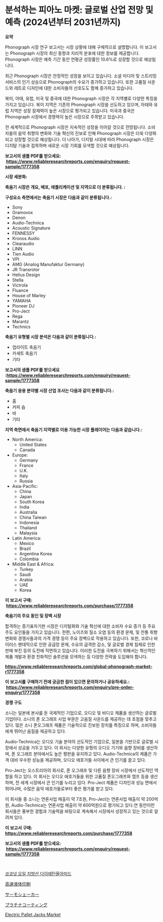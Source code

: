 <p><h1>분석하는 피아노 마켓: 글로벌 산업 전망 및 예측 (2024년부터 2031년까지)</h1></p><p><strong>요약</strong></p>
<p><p>Phonograph 시장 연구 보고서는 시장 상황에 대해 구체적으로 설명합니다. 이 보고서는 Phonograph 시장의 최신 동향과 지리적 분포에 대한 정보를 제공합니다. Phonograph 시장은 예측 기간 동안 연평균 성장률인 10.6%로 성장할 것으로 예상됩니다.</p><p>최근 Phonograph 시장은 안정적인 성장을 보이고 있습니다. 소셜 미디어 및 스트리밍 서비스의 인기 상승으로 Phonograph의 수요가 증가하고 있습니다. 또한 고품질 사운드와 레트로 디자인에 대한 소비자들의 선호도도 함께 증가하고 있습니다.</p><p>북미, 아태, 유럽, 미국 및 중국에 대한 Phonograph 시장은 각 지역별로 다양한 특징을 가지고 있습니다. 북미 지역은 기존의 Phonograph 시장을 선도하고 있으며, 아태와 유럽 지역은 성장 잠재력이 높은 시장으로 평가되고 있습니다. 미국과 중국은 Phonograph 시장에서 경쟁력이 높은 시장으로 주목받고 있습니다.</p><p>전 세계적으로 Phonograph 시장은 지속적인 성장을 이어갈 것으로 전망됩니다. 소비자들의 음악 취향의 변화와 기술 혁신의 진보로 인해 Phonograph 시장은 더욱 다양화되고 성장할 것으로 예상됩니다. 더 나아가, 디지털 시대에 따라 Phonograph 시장은 디지턈 기술과 접목하며 새로운 시장 기회를 모색할 것으로 예상됩니다.</p></p>
<p><strong>보고서의 샘플 PDF를 받으세요: &nbsp;<a href="https://www.reliableresearchreports.com/enquiry/request-sample/1777358">https://www.reliableresearchreports.com/enquiry/request-sample/1777358</a></strong></p>
<p><strong>시장 세분화:</strong></p>
<p><strong> 축음기 시장은 개요, 배포, 애플리케이션 및 지역으로 더 분류됩니다. :</strong></p>
<p><strong>구성요소 측면에서는 축음기 시장은 다음과 같이 분류됩니다.:</strong></p>
<p><ul><li>Sony</li><li>Gramovox</li><li>Denon</li><li>Audio-Technica</li><li>Acoustic Signature</li><li>FENNESSY</li><li>Kronos Audio</li><li>Clearaudio</li><li>LINN</li><li>Tien Audio</li><li>VPI</li><li>AMG (Analog Manufaktur Germany)</li><li>JR Transrotor</li><li>Helius Design</li><li>Stella</li><li>Victrola</li><li>Fluance</li><li>House of Marley</li><li>YAMAHA</li><li>Pioneer DJ</li><li>Pro-Ject</li><li>Rega</li><li>Marantz</li><li>Technics</li></ul></p>
<p><strong> 축음기 유형별 시장 분석은 다음과 같이 분류됩니다.:</strong></p>
<p><ul><li>업라이트 축음기</li><li>카세트 축음기</li><li>기타</li></ul></p>
<p><strong>보고서의 샘플 PDF를 받으세요 :<a href="https://www.reliableresearchreports.com/enquiry/request-sample/1777358">https://www.reliableresearchreports.com/enquiry/request-sample/1777358</a></strong></p>
<p><strong> 축음기 응용 분야별 시장 산업 조사는 다음과 같이 분류됩니다.:</strong></p>
<p><ul><li>홈</li><li>커피 숍</li><li>바</li><li>기타</li></ul></p>
<p><strong>지역 측면에서 축음기 지역별로 이용 가능한 시장 플레이어는 다음과 같습니다.:</strong></p>
<p><ul>
    <li>
        North America:
        <ul>
            <li>United States</li>
            <li>Canada</li>
        </ul>
    </li>
    <li>
        Europe:
        <ul>
            <li>Germany</li>
            <li>France</li>
            <li>U.K.</li>
            <li>Italy</li>
            <li>Russia</li>
        </ul>
    </li>
    <li>
        Asia-Pacific:
        <ul>
            <li>China</li>
            <li>Japan</li>
            <li>South Korea</li>
            <li>India</li>
            <li>Australia</li>
            <li>China Taiwan</li>
            <li>Indonesia</li>
            <li>Thailand</li>
            <li>Malaysia</li>
        </ul>
    </li>
    <li>
        Latin America:
        <ul>
            <li>Mexico</li>
            <li>Brazil</li>
            <li>Argentina Korea</li>
            <li>Colombia</li>
        </ul>
    </li>
    <li>
        Middle East & Africa:
        <ul>
            <li>Turkey</li>
            <li>Saudi</li>
            <li>Arabia</li>
            <li>UAE</li>
            <li>Korea</li>
        </ul>
    </li>
    </ul></p>
<p><strong>이 보고서 구매: &nbsp;<a href="https://www.reliableresearchreports.com/purchase/1777358">https://www.reliableresearchreports.com/purchase/1777358</a></strong></p>
<p><strong>축음기의 주요 동인 및 장벽 시장</strong></p>
<p><p>합격하는 증기표자기판 시장은 디지털화와 기술 혁신에 대한 소비자 수요 증가 등 주요 주도 요인들을 가지고 있습니다. 한편, 노이즈와 질소 오염 등의 환경 문제, 및 전통 취향 변화와 경쟁사들과의 가격 경쟁 등이 주요 장벽으로 작용하고 있습니다. 또한, 코로나 바이러스 팬데믹으로 인한 공급망 문제, 수요의 급격한 감소, 및 글로벌 경제 침체로 인한 판매 부진 등의 도전에 직면하고 있습니다. 이러한 도전을 극복하기 위해서는 혁신적인 제품 개발과 환경 친화적인 솔루션을 모색하는 등 다양한 전략을 도입해야 합니다.</p></p>
<p><strong><a href="https://www.reliableresearchreports.com/global-phonograph-market-r1777358">https://www.reliableresearchreports.com/global-phonograph-market-r1777358</a></strong></p>
<p><strong>이 보고서를 구매하기 전에 궁금한 점이 있으면 문의하거나 공유하세요.: &nbsp;<a href="https://www.reliableresearchreports.com/enquiry/pre-order-enquiry/1777358">https://www.reliableresearchreports.com/enquiry/pre-order-enquiry/1777358</a></strong></p>
<p><strong>경쟁 구도</strong></p>
<p><p>소니는 일본에 본사를 둔 국제적인 기업으로, 오디오 및 비디오 제품을 생산하는 글로벌 기업이다. 소니의 폰 오그래프 사업 부문은 고음질 사운드를 제공하는 데 초점을 맞추고 있다. 많은 소니 폰오그래프 제품은 기술적으로 진보된 장치를 특징으로 하며, 소비자들에게 뛰어난 음질을 제공하고 있다.</p><p>Audio-Technica는 오디오 기술 분야의 선도적인 기업으로, 일본을 기반으로 글로벌 시장에서 성공을 거두고 있다. 이 회사는 다양한 유형의 오디오 기기와 음향 장비를 생산하며, 폰 오그래프 분야에서도 높은 평판을 유지하고 있다. Audio-Technica의 제품은 가격 대비 우수한 성능을 제공하며, 오디오 애호가들 사이에서 큰 인기를 끌고 있다.</p><p>Pro-Ject는 오스트리아의 회사로, 폰 오그래프 및 다른 음향 장비 시장에서 선도적인 역할을 하고 있다. 이 회사는 오디오 애호가들을 위한 고품질 폰오그래프와 앰프 등을 생산하며, 전 세계 시장에서 큰 인기를 누리고 있다. Pro-Ject 제품은 디자인과 성능 면에서 뛰어나며, 수많은 음악 애호가들로부터 좋은 평가를 받고 있다.</p><p>이 회사들 중 소니는 연론사업 매출이 약 7조원, Pro-Ject는 연론사업 매출이 약 200억원, Audio-Technica는 연론사업 매출이 약 600억원으로 평가되고 있다.연 동안이런 회사들은 풍부한 경험과 기술력을 바탕으로 계속해서 시장에서 성장하고 있는 것으로 알려져 있다.</p></p>
<p><strong>이 보고서 구매: &nbsp; <a href="https://www.reliableresearchreports.com/purchase/1777358">https://www.reliableresearchreports.com/purchase/1777358</a></strong></p>
<p><strong>보고서의 샘플 PDF를 받으세요: &nbsp;<a href="https://www.reliableresearchreports.com/enquiry/request-sample/1777358">https://www.reliableresearchreports.com/enquiry/request-sample/1777358</a></strong><strong></strong></p>
<p>&nbsp;</p>
<p><p><a href="https://github.com/vs10l4sfg5c/Market-Research-Report-List-1/blob/main/908899526083.md">코코넛 오일 지방산 다이에탄올아미드</a></p><p><a href="https://medium.com/@jordymiller39/%E6%80%A5%E9%80%9F%E3%81%AA%E6%B6%B2%E4%BD%93%E5%8D%B0%E5%88%B7%E5%B8%82%E5%A0%B4%E3%81%AF-%E5%B8%82%E5%A0%B4%E3%82%B7%E3%82%A7%E3%82%A2-%E3%82%B5%E3%82%A4%E3%82%BA-%E3%81%8A%E3%82%88%E3%81%B32031%E5%B9%B4%E3%81%BE%E3%81%A7%E3%81%AE%E4%BA%88%E6%B8%AC%E3%81%AB%E7%84%A6%E7%82%B9%E3%82%92%E5%BD%93%E3%81%A6%E3%81%A6%E3%81%84%E3%81%BE%E3%81%99-3897fa71c9a0">高速液体印刷</a></p><p><a href="https://github.com/LeanneBruen2023/Market-Research-Report-List-1/blob/main/124067528562.md">サーモシェーカー</a></p><p><a href="https://medium.com/@oliveyew35/%E3%83%97%E3%83%A9%E3%83%81%E3%83%8A%E3%82%B3%E3%83%BC%E3%83%86%E3%82%A3%E3%83%B3%E3%82%B0%E5%B8%82%E5%A0%B4%E3%81%AE%E3%83%A1%E3%83%88%E3%83%AA%E3%82%AF%E3%82%B9%E3%81%AE%E8%A7%A3%E8%AA%AD-%E5%B8%82%E5%A0%B4%E3%82%B7%E3%82%A7%E3%82%A2-%E3%83%88%E3%83%AC%E3%83%B3%E3%83%89-%E6%88%90%E9%95%B7%E3%83%91%E3%82%BF%E3%83%BC%E3%83%B3-647aa5d0236a">プラチナコーティング</a></p><p><a href="https://github.com/Krish2023na/Market-Research-Report-List-4/blob/main/electric-pallet-jacks-market.md">Electric Pallet Jacks Market</a></p></p>